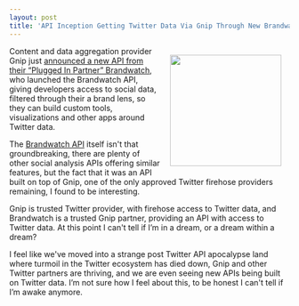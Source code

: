 ```yaml
---
layout: post
title: 'API Inception Getting Twitter Data Via Gnip Through New Brandwatch API'
---
```

<p><a href="http://www.brandwatch.com/api/" target="_blank"><img style="padding: 15px;" src="http://kinlane-productions.s3.amazonaws.com/api-evangelist-site/blog/brandwatch-logo.jpeg" alt="" width="200" align="right" /></a></p>
<p>Content and data aggregation provider Gnip just <a href="http://blog.gnip.com/brandwatch-api/">announced a new API from their &ldquo;Plugged In Partner&rdquo; Brandwatch</a>, who launched the Brandwatch API, giving developers access to social data, filtered through their a brand lens, so they can build custom tools, visualizations and other apps around Twitter data.</p>
<p>The <a href="http://www.brandwatch.com/api/">Brandwatch API</a> itself isn't that groundbreaking, there are plenty of other social analysis APIs offering similar features, but the fact that it was an API built on top of Gnip, one of the only approved Twitter firehose providers remaining, I found to be interesting.</p>
<p>Gnip is trusted Twitter provider, with firehose access to Twitter data, and Brandwatch is a trusted Gnip partner, providing an API with access to Twitter data. At this point I can't tell if I&rsquo;m in a dream, or a dream within a dream?</p>
<p>I feel like we've moved into a strange post Twitter API apocalypse land where turmoil in the Twitter ecosystem has died down, Gnip and other Twitter partners are thriving, and we are even seeing new APIs being built on Twitter data. I&rsquo;m not sure how I feel about this, to be honest I can't tell if I&rsquo;m awake anymore.</p>